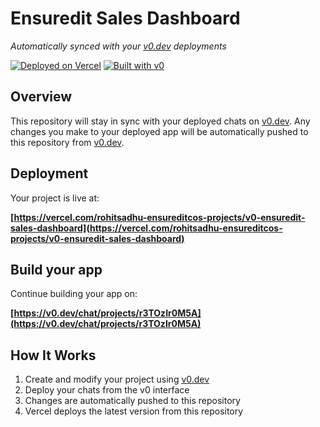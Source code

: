 # Ensuredit Sales Dashboard

*Automatically synced with your [v0.dev](https://v0.dev) deployments*

[![Deployed on Vercel](https://img.shields.io/badge/Deployed%20on-Vercel-black?style=for-the-badge&logo=vercel)](https://vercel.com/rohitsadhu-ensureditcos-projects/v0-ensuredit-sales-dashboard)
[![Built with v0](https://img.shields.io/badge/Built%20with-v0.dev-black?style=for-the-badge)](https://v0.dev/chat/projects/r3TOzIr0M5A)

## Overview

This repository will stay in sync with your deployed chats on [v0.dev](https://v0.dev).
Any changes you make to your deployed app will be automatically pushed to this repository from [v0.dev](https://v0.dev).

## Deployment

Your project is live at:

**[https://vercel.com/rohitsadhu-ensureditcos-projects/v0-ensuredit-sales-dashboard](https://vercel.com/rohitsadhu-ensureditcos-projects/v0-ensuredit-sales-dashboard)**

## Build your app

Continue building your app on:

**[https://v0.dev/chat/projects/r3TOzIr0M5A](https://v0.dev/chat/projects/r3TOzIr0M5A)**

## How It Works

1. Create and modify your project using [v0.dev](https://v0.dev)
2. Deploy your chats from the v0 interface
3. Changes are automatically pushed to this repository
4. Vercel deploys the latest version from this repository